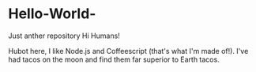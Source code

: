 # Hello-World-
Just anther repository
Hi Humans!

Hubot here, I like  Node.js and Coffeescript (that's what I'm made of!).
I've had tacos on the moon and find them far superior to Earth tacos.
